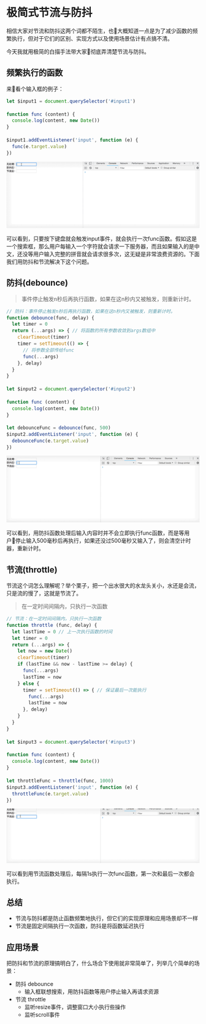 # 极简式节流与防抖

相信大家对节流和防抖这两个词都不陌生，也大概知道一点是为了减少函数的频繁执行，但对于它们的区别、实现方式以及使用场景估计有点搞不清。

今天我就用极简的白描手法带大家彻底弄清楚节流与防抖。

## 频繁执行的函数

来看个输入框的例子：

```javascript
let $input1 = document.querySelector('#input1')

function func (content) {
  console.log(content, new Date())
}

$input1.addEventListener('input', function (e) {
  func(e.target.value)
})
```

![](../assets/06/01.gif)

可以看到，只要按下键盘就会触发input事件，就会执行一次func函数。假如这是一个搜索框，那么用户每输入一个字符就会请求一下服务器，而且如果输入的是中文，还没等用户输入完整的拼音就会请求很多次，这无疑是非常浪费资源的。下面我们用防抖和节流解决下这个问题。

## 防抖(debounce)

> 事件停止触发n秒后再执行函数，如果在这n秒内又被触发，则重新计时。

```javascript
// 防抖：事件停止触发n秒后再执行函数，如果在这n秒内又被触发，则重新计时。
function debounce(func, delay) {
  let timer = 0
  return (...args) => { // 将函数的所有参数收敛到args数组中
    clearTimeout(timer)
    timer = setTimeout(() => {
      // 将参数全部传给func
      func(...args)
    }, delay)
  }
}

let $input2 = document.querySelector('#input2')

function func (content) {
  console.log(content, new Date())
}

let debounceFunc = debounce(func, 500)
$input2.addEventListener('input', function (e) {
  debounceFunc(e.target.value)
})
```

![](../assets/06/02.gif)

可以看到，用防抖函数处理后输入内容时并不会立即执行func函数，而是等用户停止输入500毫秒后再执行，如果还没过500毫秒又输入了，则会清空计时器，重新计时。

## 节流(throttle)

节流这个词怎么理解呢？举个栗子，把一个出水很大的水龙头关小，水还是会流，只是流的慢了，这就是节流了。

> 在一定时间间隔内，只执行一次函数

```javascript
// 节流：在一定时间间隔内，只执行一次函数
function throttle (func, delay) {
  let lastTime = 0 // 上一次执行函数的时间
  let timer = 0
  return (...args) => {
    let now = new Date()
    clearTimeout(timer)
    if (lastTime && now - lastTime >= delay) {
      func(...args)
      lastTime = now
    } else {
      timer = setTimeout(() => { // 保证最后一次能执行
        func(...args)
        lastTime = now
      }, delay)
    }
  }
}

let $input3 = document.querySelector('#input3')

function func (content) {
  console.log(content, new Date())
}

let throttleFunc = throttle(func, 1000)
$input3.addEventListener('input', function (e) {
  throttleFunc(e.target.value)
})
```

![](../assets/06/03.gif)

可以看到用节流函数处理后，每隔1s执行一次func函数，第一次和最后一次都会执行。

## 总结

- 节流与防抖都是防止函数频繁地执行，但它们的实现原理和应用场景却不一样
- 节流是固定间隔执行一次函数，防抖是将函数延迟执行

## 应用场景

把防抖和节流的原理搞明白了，什么场合下使用就非常简单了，列举几个简单的场景：

- 防抖 debounce
  - 输入框联想搜索，用防抖函数等用户停止输入再请求资源
- 节流 throttle
  - 监听resize事件，调整窗口大小执行些操作
  - 监听scroll事件